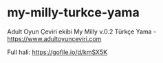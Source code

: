# my-milly-turkce-yama
Adult Oyun Çeviri ekibi My Milly v.0.2 Türkçe Yama - https://www.adultoyunceviri.com

Full hali: https://gofile.io/d/kmSX5K
